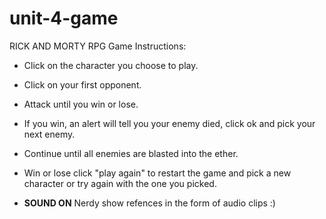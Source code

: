 # unit-4-game

RICK AND MORTY RPG Game 
Instructions:
- Click on the character you choose to play.
- Click on your first opponent. 
- Attack until you win or lose. 
- If you win, an alert will tell you your enemy died, click ok and pick your next enemy. 
- Continue until all enemies are blasted into the ether. 
- Win or lose click "play again" to restart the game and pick a new character or try again with the one you picked.


- **SOUND ON** Nerdy show refences in the form of audio clips :) 